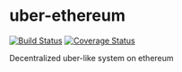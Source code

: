 # uber-ethereum
[![Build Status](https://travis-ci.org/dulguunbatmunkh/uber-ethereum.svg?branch=master)](https://travis-ci.org/dulguunbatmunkh/uber-ethereum) [![Coverage Status](https://coveralls.io/repos/github/dulguunbatmunkh/uber-ethereum/badge.svg?branch=master)](https://coveralls.io/github/dulguunbatmunkh/uber-ethereum?branch=master)  

Decentralized uber-like system on ethereum
